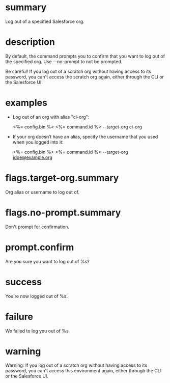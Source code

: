 # summary

Log out of a specified Salesforce org.

# description

By default, the command prompts you to confirm that you want to log out of the specified org. Use --no-prompt to not be prompted.

Be careful! If you log out of a scratch org without having access to its password, you can't access the scratch org again, either through the CLI or the Salesforce UI.

# examples

- Log out of an org with alias "ci-org":

  <%= config.bin %> <%= command.id %> --target-org ci-org

- If your org doesn’t have an alias, specify the username that you used when you logged into it:

  <%= config.bin %> <%= command.id %> --target-org jdoe@example.org

# flags.target-org.summary

Org alias or username to log out of.

# flags.no-prompt.summary

Don't prompt for confirmation.

# prompt.confirm

Are you sure you want to log out of %s?

# success

You're now logged out of %s.

# failure

We failed to log you out of %s.

# warning

Warning: If you log out of a scratch org without having access to its password, you can't access this environment again, either through the CLI or the Salesforce UI.
